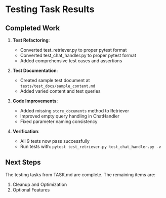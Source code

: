 # Testing Task Results

## Completed Work

1. **Test Refactoring**:
   - Converted test_retriever.py to proper pytest format
   - Converted test_chat_handler.py to proper pytest format
   - Added comprehensive test cases and assertions

2. **Test Documentation**:
   - Created sample test document at `tests/test_docs/sample_content.md`
   - Added varied content and test queries

3. **Code Improvements**:
   - Added missing `store_documents` method to Retriever
   - Improved empty query handling in ChatHandler
   - Fixed parameter naming consistency

4. **Verification**:
   - All 9 tests now pass successfully
   - Run tests with: `pytest test_retriever.py test_chat_handler.py -v`

## Next Steps

The testing tasks from TASK.md are complete. The remaining items are:

1. Cleanup and Optimization
2. Optional Features
